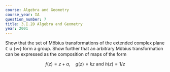 ```yaml
---
course: Algebra and Geometry
course_year: IA
question_number: 7
title: 3.I.2D Algebra and Geometry
year: 2001
---
```



Show that the set of Möbius transformations of the extended complex plane $\mathbb{C} \cup\{\infty\}$ form a group. Show further that an arbitrary Möbius transformation can be expressed as the composition of maps of the form

$$f(z)=z+a, \quad g(z)=k z \text { and } h(z)=1 / z$$